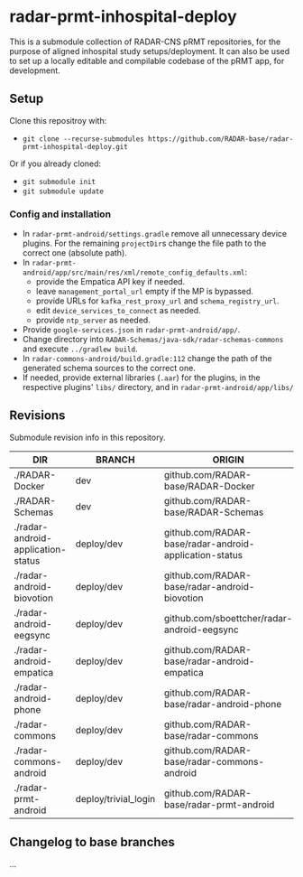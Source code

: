 # radar-prmt-inhospital-deploy
This is a submodule collection of RADAR-CNS pRMT repositories, for the purpose of aligned inhospital study setups/deployment.
It can also be used to set up a locally editable and compilable codebase of the pRMT app, for development.

## Setup
Clone this repositroy with:
- `git clone --recurse-submodules https://github.com/RADAR-base/radar-prmt-inhospital-deploy.git`

Or if you already cloned:
- `git submodule init`
- `git submodule update`

### Config and installation
- In `radar-prmt-android/settings.gradle` remove all unnecessary device plugins. For the remaining `projectDir`s change the file path to the correct one (absolute path).
- In `radar-prmt-android/app/src/main/res/xml/remote_config_defaults.xml`:
  - provide the Empatica API key if needed.
  - leave `management_portal_url` empty if the MP is bypassed.
  - provide URLs for `kafka_rest_proxy_url` and `schema_registry_url`.
  - edit `device_services_to_connect` as needed.
  - provide `ntp_server` as needed.
- Provide `google-services.json` in `radar-prmt-android/app/`.
- Change directory into `RADAR-Schemas/java-sdk/radar-schemas-commons` and execute `../gradlew build`.
- In `radar-commons-android/build.gradle:112` change the path of the generated schema sources to the correct one.
- If needed, provide external libraries (`.aar`) for the plugins, in the respective plugins' `libs/` directory, and in `radar-prmt-android/app/libs/`

## Revisions
Submodule revision info in this repository.

| DIR                                 | BRANCH                     | ORIGIN                                                  | REV     |
|-------------------------------------|----------------------------|---------------------------------------------------------|---------|
| ./RADAR-Docker                      | dev                        | github.com/RADAR-base/RADAR-Docker                      | 185438e |
| ./RADAR-Schemas                     | dev                        | github.com/RADAR-base/RADAR-Schemas                     | 63431a1 |
| ./radar-android-application-status  | deploy/dev                 | github.com/RADAR-base/radar-android-application-status  | 0deac16 |
| ./radar-android-biovotion           | deploy/dev                 | github.com/RADAR-base/radar-android-biovotion           | 10e701f |
| ./radar-android-eegsync             | deploy/dev                 | github.com/sboettcher/radar-android-eegsync             | d986b60 |
| ./radar-android-empatica            | deploy/dev                 | github.com/RADAR-base/radar-android-empatica            | 6c40f04 |
| ./radar-android-phone               | deploy/dev                 | github.com/RADAR-base/radar-android-phone               | 94a1ffe |
| ./radar-commons                     | deploy/dev                 | github.com/RADAR-base/radar-commons                     | 7f37cb3 |
| ./radar-commons-android             | deploy/dev                 | github.com/RADAR-base/radar-commons-android             | bffab85 |
| ./radar-prmt-android                | deploy/trivial_login       | github.com/RADAR-base/radar-prmt-android                | 1952673 |

## Changelog to base branches
...
